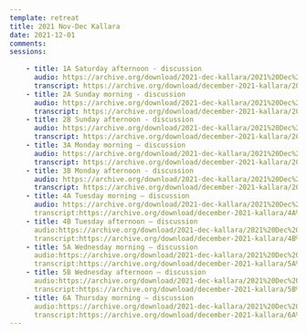 ```yaml
---
template: retreat
title: 2021 Nov-Dec Kallara
date: 2021-12-01
comments: 
sessions:
   
    - title: 1A Saturday afternoon - discussion
      audio: https://archive.org/download/2021-dec-kallara/2021%20Dec%20mp3s%20for%20Archive/2021%20Dec%201A%20.mp3
      transcript: https://archive.org/download/december-2021-kallara/2021%20Dec%20PDF%20trans/1A%20December%202021%20Discussion.pdf
    - title: 2A Sunday morning - discussion
      audio: https://archive.org/download/2021-dec-kallara/2021%20Dec%20mp3s%20for%20Archive/2021%20Dec%202A%20.mp3
      transcript: https://archive.org/download/december-2021-kallara/2021%20Dec%20PDF%20trans/2A%20December%202021%20Discussion.pdf
    - title: 2B Sunday afternoon - discussion
      audio: https://archive.org/download/2021-dec-kallara/2021%20Dec%20mp3s%20for%20Archive/2021%20Dec%202B%20.mp3
      transcript: https://archive.org/download/december-2021-kallara/2021%20Dec%20PDF%20trans/2B%20December%202021%20Discussion.pdf
    - title: 3A Monday morning – discussion
      audio: https://archive.org/download/2021-dec-kallara/2021%20Dec%20mp3s%20for%20Archive/2021%20Dec%203A%20.mp3
      transcript: https://archive.org/download/december-2021-kallara/2021%20Dec%20PDF%20trans/3A%20December%202021%20Discussion.pdf
    - title: 3B Monday afternoon - discussion
      audio: https://archive.org/download/2021-dec-kallara/2021%20Dec%20mp3s%20for%20Archive/2021%20Dec%203B%20.mp3
      transcript: https://archive.org/download/december-2021-kallara/2021%20Dec%20PDF%20trans/3B%20December%202021%20Discussion.pdf
    - title: 4A Tuesday morning – discussion
      audio: https://archive.org/download/2021-dec-kallara/2021%20Dec%204A.mp3
      transcript:https://archive.org/download/december-2021-kallara/4A%20December%202021%20Discussion.pdf
    - title: 4B Tuesday afternoon – discussion
      audio:https://archive.org/download/2021-dec-kallara/2021%20Dec%204B%20.mp3
      transcript:https://archive.org/download/december-2021-kallara/4B%20December%202021%20Discussion.pdf
    - title: 5A Wednesday morning – discussion
      audio:https://archive.org/download/2021-dec-kallara/2021%20Dec%205A%20.mp3
      transcript:https://archive.org/download/december-2021-kallara/5A%20December%202021%20Discussion.pdf
    - title: 5B Wednesday afternoon – discussion
      audio:https://archive.org/download/2021-dec-kallara/2021%20Dec%205B%20.mp3
      transcript:https://archive.org/download/december-2021-kallara/5B%20December%202021%20Discussion.pdf
    - title: 6A Thursday morning – discussion  
      audio:https://archive.org/download/2021-dec-kallara/2021%20Dec%206A%20.mp3
      transcript:https://archive.org/download/december-2021-kallara/6A%20December%202021%20Discussion.pdf
---
```

